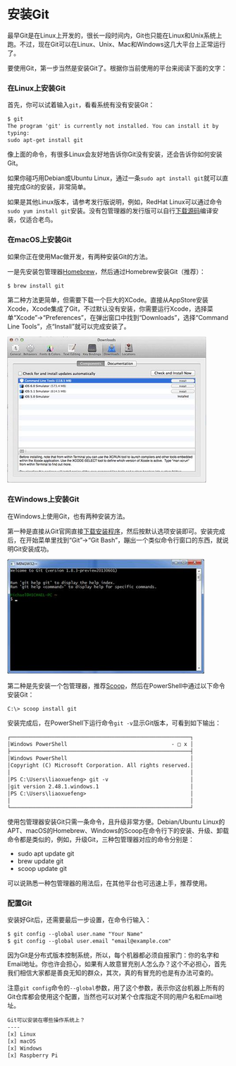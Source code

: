 # 安装Git

最早Git是在Linux上开发的，很长一段时间内，Git也只能在Linux和Unix系统上跑。不过，现在Git可以在Linux、Unix、Mac和Windows这几大平台上正常运行了。

要使用Git，第一步当然是安装Git了。根据你当前使用的平台来阅读下面的文字：

### 在Linux上安装Git

首先，你可以试着输入`git`，看看系统有没有安装Git：

```plain
$ git
The program 'git' is currently not installed. You can install it by typing:
sudo apt-get install git
```

像上面的命令，有很多Linux会友好地告诉你Git没有安装，还会告诉你如何安装Git。

如果你碰巧用Debian或Ubuntu Linux，通过一条`sudo apt install git`就可以直接完成Git的安装，非常简单。

如果是其他Linux版本，请参考发行版说明，例如，RedHat Linux可以通过命令`sudo yum install git`安装。没有包管理器的发行版可以自行[下载源码](https://github.com/git/git)编译安装，仅适合老鸟。

### 在macOS上安装Git

如果你正在使用Mac做开发，有两种安装Git的方法。

一是先安装包管理器[Homebrew](https://brew.sh/)，然后通过Homebrew安装Git（推荐）：

```plain
$ brew install git
```

第二种方法更简单，但需要下载一个巨大的XCode。直接从AppStore安装Xcode，Xcode集成了Git，不过默认没有安装，你需要运行Xcode，选择菜单“Xcode”->“Preferences”，在弹出窗口中找到“Downloads”，选择“Command Line Tools”，点“Install”就可以完成安装了。

![install-git-by-xcode](xcode.jpg)

### 在Windows上安装Git

在Windows上使用Git，也有两种安装方法。

第一种是直接从Git官网直接[下载安装程序](https://git-scm.com/downloads/win)，然后按默认选项安装即可。安装完成后，在开始菜单里找到“Git”->“Git Bash”，蹦出一个类似命令行窗口的东西，就说明Git安装成功。

![install-git-on-windows](win.jpg)

第二种是先安装一个包管理器，推荐[Scoop](https://scoop.sh/)，然后在PowerShell中通过以下命令安装Git：

```plain
C:\> scoop install git
```

安装完成后，在PowerShell下运行命令`git -v`显示Git版本，可看到如下输出：

```ascii
┌─────────────────────────────────────────────────────────┐
│Windows PowerShell                                 - □ x │
├─────────────────────────────────────────────────────────┤
│Windows PowerShell                                       │
│Copyright (C) Microsoft Corporation. All rights reserved.│
│                                                         │
│PS C:\Users\liaoxuefeng> git -v                          │
│git version 2.48.1.windows.1                             │
│PS C:\Users\liaoxuefeng>                                 │
│                                                         │
└─────────────────────────────────────────────────────────┘
```

使用包管理器安装Git只需一条命令，且升级非常方便。Debian/Ubuntu Linux的APT、macOS的Homebrew、Windows的Scoop在命令行下的安装、升级、卸载命令都是类似的，例如，升级Git，三种包管理器对应的命令分别是：

- sudo apt update git
- brew update git
- scoop update git

可以说熟悉一种包管理器的用法后，在其他平台也可迅速上手，推荐使用。

### 配置Git

安装好Git后，还需要最后一步设置，在命令行输入：

```plain
$ git config --global user.name "Your Name"
$ git config --global user.email "email@example.com"
```

因为Git是分布式版本控制系统，所以，每个机器都必须自报家门：你的名字和Email地址。你也许会担心，如果有人故意冒充别人怎么办？这个不必担心，首先我们相信大家都是善良无知的群众，其次，真的有冒充的也是有办法可查的。

注意`git config`命令的`--global`参数，用了这个参数，表示你这台机器上所有的Git仓库都会使用这个配置，当然也可以对某个仓库指定不同的用户名和Email地址。

```question type=checkbox
Git可以安装在哪些操作系统上？
----
[x] Linux
[x] macOS
[x] Windows
[x] Raspberry Pi
```

